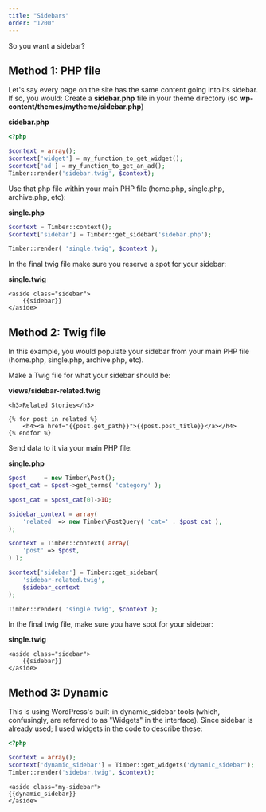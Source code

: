 ```yaml
---
title: "Sidebars"
order: "1200"
---
```


So you want a sidebar?

## Method 1: PHP file

Let's say every page on the site has the same content going into its sidebar. If so, you would:
Create a **sidebar.php** file in your theme directory (so **wp-content/themes/mytheme/sidebar.php**)

**sidebar.php**

```php
<?php

$context = array();
$context['widget'] = my_function_to_get_widget();
$context['ad'] = my_function_to_get_an_ad();
Timber::render('sidebar.twig', $context);
```

Use that php file within your main PHP file (home.php, single.php, archive.php, etc):

**single.php**

```php
$context = Timber::context();
$context['sidebar'] = Timber::get_sidebar('sidebar.php');

Timber::render( 'single.twig', $context );
```

In the final twig file make sure you reserve a spot for your sidebar:

**single.twig**

```twig
<aside class="sidebar">
	{{sidebar}}
</aside>
```

## Method 2: Twig file

In this example, you would populate your sidebar from your main PHP file (home.php, single.php, archive.php, etc).

Make a Twig file for what your sidebar should be:

**views/sidebar-related.twig**

```twig
<h3>Related Stories</h3>

{% for post in related %}
	<h4><a href="{{post.get_path}}">{{post.post_title}}</a></h4>
{% endfor %}
```

Send data to it via your main PHP file:

**single.php**

```php
$post     = new Timber\Post();
$post_cat = $post->get_terms( 'category' );

$post_cat = $post_cat[0]->ID;

$sidebar_context = array(
	'related' => new Timber\PostQuery( 'cat=' . $post_cat ),
);

$context = Timber::context( array(
	'post' => $post,
) );

$context['sidebar'] = Timber::get_sidebar(
	'sidebar-related.twig',
	$sidebar_context
);

Timber::render( 'single.twig', $context );
```

In the final twig file, make sure you have spot for your sidebar:

**single.twig**

```twig
<aside class="sidebar">
	{{sidebar}}
</aside>
```

## Method 3: Dynamic

This is using WordPress's built-in dynamic_sidebar tools (which, confusingly, are referred to as "Widgets" in the interface). Since sidebar is already used; I used widgets in the code to describe these:

```php
<?php

$context = array();
$context['dynamic_sidebar'] = Timber::get_widgets('dynamic_sidebar');
Timber::render('sidebar.twig', $context);
```

```twig
<aside class="my-sidebar">
{{dynamic_sidebar}}
</aside>
```
